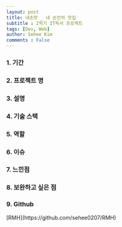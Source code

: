 ```yaml
---
layout: post
title: 내손맛 _ 내 손안의 맛집
subtitle : 2학기 IT독서 프로젝트 
tags: [Dev, Web]
author: Sehee Kim
comments : False
---
```


<h3> 1. 기간</h3>

<h3> 2. 프로젝트 명</h3>

<h3> 3. 설명</h3>

<h3> 4. 기술 스택</h3>

<h3> 5. 역할</h3>

<h3> 6. 이슈</h3>

<h3> 7. 느낀점</h3>

<h3> 8. 보완하고 싶은 점</h3>

<h3> 9. Github</h3>
[RMH](https://github.com/sehee0207/RMH)